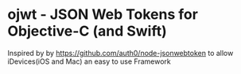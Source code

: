 ojwt - JSON Web Tokens for Objective-C (and Swift)
==================

Inspired by by https://github.com/auth0/node-jsonwebtoken to allow iDevices(iOS and Mac) an easy to use Framework
